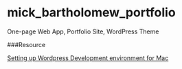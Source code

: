 mick_bartholomew_portfolio
==========================

One-page Web App, Portfolio Site, WordPress Theme

###Resource

[Setting up Wordpress Development environment for Mac](http://mallinson.ca/osx-web-development/)
